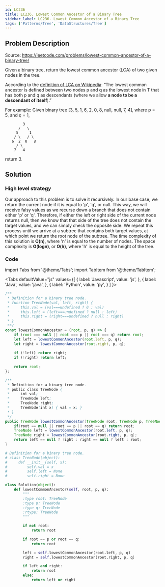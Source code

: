 ```yaml
---
id: LC236
title: LC236. Lowest Common Ancestor of a Binary Tree
sidebar_label: LC236. Lowest Common Ancestor of a Binary Tree
tags: ['Patterns/Tree', 'DataStructures/Tree']
---
```


## Problem Description

Source: https://leetcode.com/problems/lowest-common-ancestor-of-a-binary-tree/

Given a binary tree, return the lowest common ancestor (LCA) of two given nodes in the tree.

According to the <a href="https://en.wikipedia.org/wiki/Lowest_common_ancestor">definition of LCA on Wikipedia</a>: “The lowest common ancestor is defined between two nodes p and q as the lowest node in T that has both p and q as descendants (where we allow **a node to be a descendant of itself**).”

For example: 
Given binary tree [3, 5, 1, 6, 2, 0, 8, null, null, 7, 4], where p = 5, and q = 1,
```
        3
      /   \
     5     1
    / \   / \
   6  2  0   8
     / \
    7   4
```
return 3. 

## Solution

### High level strategy
Our approach to this problem is to solve it recursively. In our base case, we return the current node if it is equal to 'p', 'q', or null. This way, we will receive falsy values as we recurse down a branch that does not contain either 'p' or 'q'. Therefore, if either the left or right side of the current node returns null, then we know that that side of the tree does not contain the target values, and we can simply check the opposite side. We repeat this process until we arrive at a subtree that contains both target values, at which point we return the root node of the subtree. The time complexity of this solution is **O(n)**, where 'n' is equal to the number of nodes. The space complexity is **O(logn)**, or **O(h)**, where 'h' is equal to the height of the tree. 

### Code
import Tabs from '@theme/Tabs';
import TabItem from '@theme/TabItem';

<Tabs
  defaultValue="js"
  values={[
    { label: 'Javascript', value: 'js', },
    { label: 'Java', value: 'java', },
    { label: 'Python', value: 'py', }
  ]
}>
<TabItem value="js">

```javascript
/**
 * Definition for a binary tree node.
 * function TreeNode(val, left, right) {
 *     this.val = (val===undefined ? 0 : val)
 *     this.left = (left===undefined ? null : left)
 *     this.right = (right===undefined ? null : right)
 * }
 **/
const lowestCommonAncestor = (root, p, q) => {
    if (root === null || root === p || root === q) return root;
    let left = lowestCommonAncestor(root.left, p, q);
    let right = lowestCommonAncestor(root.right, p, q); 
    
    if (!left) return right;
    if (!right) return left;
    
    return root;
};
```
</TabItem>
<TabItem value="java">

```java
/**
 * Definition for a binary tree node.
 * public class TreeNode {
 *     int val;
 *     TreeNode left;
 *     TreeNode right;
 *     TreeNode(int x) { val = x; }
 * }
 */
public TreeNode lowestCommonAncestor(TreeNode root, TreeNode p, TreeNode q) {
    if(root == null || root == p || root == q) return root;
    TreeNode left = lowestCommonAncestor(root.left, p, q);
    TreeNode right = lowestCommonAncestor(root.right, p, q);
    return left == null ? right : right == null ? left : root;
}
```
</TabItem>
<TabItem value="py">

```python
# Definition for a binary tree node.
# class TreeNode(object):
#     def __init__(self, x):
#         self.val = x
#         self.left = None
#         self.right = None

class Solution(object):
    def lowestCommonAncestor(self, root, p, q):
        """
        :type root: TreeNode
        :type p: TreeNode
        :type q: TreeNode
        :rtype: TreeNode
        """

        if not root:
            return root 

        if root == p or root == q: 
            return root 

        left = self.lowestCommonAncestor(root.left, p, q)
        right = self.lowestCommonAncestor(root.right, p, q)

        if left and right:
            return root
        else:
            return left or right
```
</TabItem>
</Tabs>
